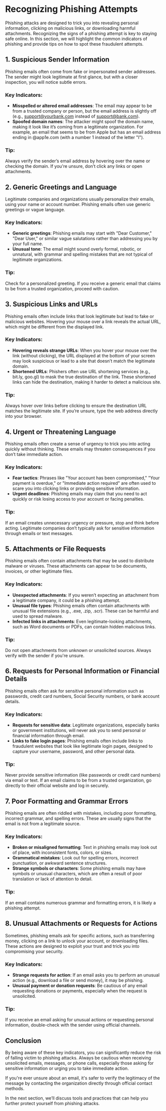 # Recognizing Phishing Attempts

Phishing attacks are designed to trick you into revealing personal information, clicking on malicious links, or downloading harmful attachments. Recognizing the signs of a phishing attempt is key to staying safe online. In this section, we will highlight the common indicators of phishing and provide tips on how to spot these fraudulent attempts.

## 1. **Suspicious Sender Information**

Phishing emails often come from fake or impersonated sender addresses. The sender might look legitimate at first glance, but with a closer inspection, you will notice subtle errors.

### Key Indicators:
- **Misspelled or altered email addresses**: The email may appear to be from a trusted company or person, but the email address is slightly off (e.g., support@yourbank.com instead of support@bank.com).
- **Spoofed domain names**: The attacker might spoof the domain name, making it look like it’s coming from a legitimate organization. For example, an email that seems to be from Apple but has an email address ending in @app1e.com (with a number 1 instead of the letter "l").

### Tip:
Always verify the sender’s email address by hovering over the name or checking the domain. If you're unsure, don’t click any links or open attachments.

## 2. **Generic Greetings and Language**

Legitimate companies and organizations usually personalize their emails, using your name or account number. Phishing emails often use generic greetings or vague language.

### Key Indicators:
- **Generic greetings**: Phishing emails may start with "Dear Customer," "Dear User," or similar vague salutations rather than addressing you by your full name.
- **Unusual tone**: The email might sound overly formal, robotic, or unnatural, with grammar and spelling mistakes that are not typical of legitimate organizations.

### Tip:
Check for a personalized greeting. If you receive a generic email that claims to be from a trusted organization, proceed with caution.

## 3. **Suspicious Links and URLs**

Phishing emails often include links that look legitimate but lead to fake or malicious websites. Hovering your mouse over a link reveals the actual URL, which might be different from the displayed link.

### Key Indicators:
- **Hovering reveals strange URLs**: When you hover your mouse over the link (without clicking), the URL displayed at the bottom of your screen may look suspicious or lead to a site that doesn’t match the legitimate domain.
- **Shortened URLs**: Phishers often use URL shortening services (e.g., bit.ly, goo.gl) to mask the true destination of the link. These shortened links can hide the destination, making it harder to detect a malicious site.

### Tip:
Always hover over links before clicking to ensure the destination URL matches the legitimate site. If you’re unsure, type the web address directly into your browser.

## 4. **Urgent or Threatening Language**

Phishing emails often create a sense of urgency to trick you into acting quickly without thinking. These emails may threaten consequences if you don’t take immediate action.

### Key Indicators:
- **Fear tactics**: Phrases like "Your account has been compromised," "Your payment is overdue," or "Immediate action required" are often used to scare you into clicking links or providing sensitive information.
- **Urgent deadlines**: Phishing emails may claim that you need to act quickly or risk losing access to your account or facing penalties.

### Tip:
If an email creates unnecessary urgency or pressure, stop and think before acting. Legitimate companies don’t typically ask for sensitive information through emails or text messages.

## 5. **Attachments or File Requests**

Phishing emails often contain attachments that may be used to distribute malware or viruses. These attachments can appear to be documents, invoices, or other legitimate files.

### Key Indicators:
- **Unexpected attachments**: If you weren’t expecting an attachment from a legitimate company, it could be a phishing attempt.
- **Unusual file types**: Phishing emails often contain attachments with unusual file extensions (e.g., .exe, .zip, .scr). These can be harmful and used to spread malware.
- **Infected links in attachments**: Even legitimate-looking attachments, such as Word documents or PDFs, can contain hidden malicious links.

### Tip:
Do not open attachments from unknown or unsolicited sources. Always verify with the sender if you're unsure.

## 6. **Requests for Personal Information or Financial Details**

Phishing emails often ask for sensitive personal information such as passwords, credit card numbers, Social Security numbers, or bank account details.

### Key Indicators:
- **Requests for sensitive data**: Legitimate organizations, especially banks or government institutions, will never ask you to send personal or financial information through email.
- **Links to fake login pages**: Phishing emails often include links to fraudulent websites that look like legitimate login pages, designed to capture your username, password, and other personal data.

### Tip:
Never provide sensitive information (like passwords or credit card numbers) via email or text. If an email claims to be from a trusted organization, go directly to their official website and log in securely.

## 7. **Poor Formatting and Grammar Errors**

Phishing emails are often riddled with mistakes, including poor formatting, incorrect grammar, and spelling errors. These are usually signs that the email is not from a legitimate source.

### Key Indicators:
- **Broken or misaligned formatting**: Text in phishing emails may look out of place, with inconsistent fonts, colors, or sizes.
- **Grammatical mistakes**: Look out for spelling errors, incorrect punctuation, or awkward sentence structures.
- **Strange symbols or characters**: Some phishing emails may have symbols or unusual characters, which are often a result of poor translation or lack of attention to detail.

### Tip:
If an email contains numerous grammar and formatting errors, it is likely a phishing attempt.

## 8. **Unusual Attachments or Requests for Actions**

Sometimes, phishing emails ask for specific actions, such as transferring money, clicking on a link to unlock your account, or downloading files. These actions are designed to exploit your trust and trick you into compromising your security.

### Key Indicators:
- **Strange requests for action**: If an email asks you to perform an unusual action (e.g., download a file or send money), it may be phishing.
- **Unusual payment or donation requests**: Be cautious of any email requesting donations or payments, especially when the request is unsolicited.

### Tip:
If you receive an email asking for unusual actions or requesting personal information, double-check with the sender using official channels.

## Conclusion

By being aware of these key indicators, you can significantly reduce the risk of falling victim to phishing attacks. Always be cautious when receiving unsolicited emails, messages, or phone calls, especially those asking for sensitive information or urging you to take immediate action.

If you're ever unsure about an email, it's safer to verify the legitimacy of the message by contacting the organization directly through official contact methods.

In the next section, we’ll discuss tools and practices that can help you further protect yourself from phishing attacks.

